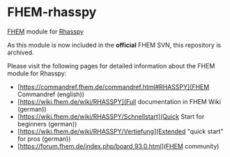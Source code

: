 # FHEM-rhasspy
[FHEM](https://fhem.de) module for [Rhasspy](https://github.com/rhasspy)

As this module is now included in the **official** FHEM SVN, this repository is archived.

Please visit the following pages for detailed information about the FHEM module for Rhasspy:
* [https://commandref.fhem.de/commandref.html#RHASSPY](FHEM Commandref (english))
* [https://wiki.fhem.de/wiki/RHASSPY](Full documentation in FHEM Wiki (german))
* [https://wiki.fhem.de/wiki/RHASSPY/Schnellstart](Quick Start for beginners (german))
* [https://wiki.fhem.de/wiki/RHASSPY/Vertiefung](Extended "quick start" for pros (german))
* [https://forum.fhem.de/index.php/board,93.0.html](FHEM community)